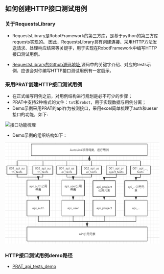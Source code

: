 ## 如何创建HTTP接口测试用例

### 关于RequestsLibrary
- RequestsLibrary是RobotFramework的第三方库，是基于python的第三方库requests实现的。
因此，RequestsLibrary具有创建连接、采用HTTP方法发送请求、处理响应结果等关键字，用于实现在RobotFramework中编写HTTP接口测试用例。

- [RequestsLibrary的Github源码地址](https://github.com/bulkan/robotframework-requests),源码中的关键字介绍、对应的tests示例，应该会对你编写HTTP接口测试用例有一定启示。
### 采用PRAT创建HTTP接口测试用例
- 在正式编写用例之前，对用例结构进行规划是必不可少的步骤；
- PRAT中支持2种格式的文件：```txt```和```robot```，用于实现数据与用例分离；
- Demo示例采用PRAT的api作为被测接口，采用excel简单梳理了auth和ueser接口的功能，如下:

![接口功能梳理](./img/PRAT_api_tests_demo_xls.png)
- Demo示例的组织结构如下：

 ![demo组织结构](./img/http_tests_demo.png)

 ### HTTP接口测试用例demo路径

 - [PRAT_api_tests_demo](../.beats/workspace/PRAT/PRAT_api_tests_demo)
